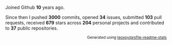 Joined Github **10** years ago.

Since then I pushed **3000** commits, opened **34** issues, submitted **103** pull requests, received **679** stars across **204** personal projects and contributed to **37** public repositories.

<p align="right"><sub>Generated using <a href="https://github.com/marketplace/actions/profile-readme-stats">teoxoy/profile-readme-stats</a></sub></p>

